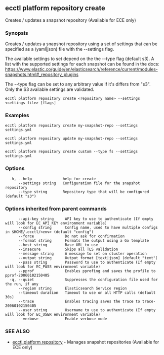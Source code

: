 ## ecctl platform repository create

Creates / updates a snapshot repository (Available for ECE only)

### Synopsis

Creates / updates a snapshot repository using a set of settings that can be
specified as a (yaml|json) file with the --settings flag.

The available settings to set depend on the the --type flag (default s3). A
list with the supported settings for each snapshot can be found in the docs:
https://www.elastic.co/guide/en/elasticsearch/reference/current/modules-snapshots.html#_repository_plugins

The --type flag can be set to any arbitrary value if it's differs from "s3".
Only the S3 available settings are validated.


```
ecctl platform repository create <repository name> --settings <settings file> [flags]
```

### Examples

```
ecctl platform repository create my-snapshot-repo --settings settings.yml

ecctl platform repository update my-snapshot-repo --settings settings.yml

ecctl platform repository create custom --type fs --settings settings.yml

```

### Options

```
  -h, --help              help for create
      --settings string   Configuration file for the snapshot repository
      --type string       Repository type that will be configured (default "s3")
```

### Options inherited from parent commands

```
      --api-key string     API key to use to authenticate (If empty will look for EC_API_KEY environment variable)
      --config string      Config name, used to have multiple configs in $HOME/.ecctl/<env> (default "config")
      --force              Do not ask for confirmation
      --format string      Formats the output using a Go template
      --host string        Base URL to use
      --insecure           Skips all TLS validation
      --message string     A message to set on cluster operation
      --output string      Output format [text|json] (default "text")
      --pass string        Password to use to authenticate (If empty will look for EC_PASS environment variable)
      --pprof              Enables pprofing and saves the profile to pprof-20060102150405
  -q, --quiet              Suppresses the configuration file used for the run, if any
      --region string      Elasticsearch Service region
      --timeout duration   Timeout to use on all HTTP calls (default 30s)
      --trace              Enables tracing saves the trace to trace-20060102150405
      --user string        Username to use to authenticate (If empty will look for EC_USER environment variable)
      --verbose            Enable verbose mode
```

### SEE ALSO

* [ecctl platform repository](ecctl_platform_repository.md)	 - Manages snapshot repositories (Available for ECE only)

